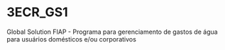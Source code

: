# 3ECR_GS1
Global Solution FIAP - Programa para gerenciamento de gastos de água para usuários domésticos e/ou corporativos
